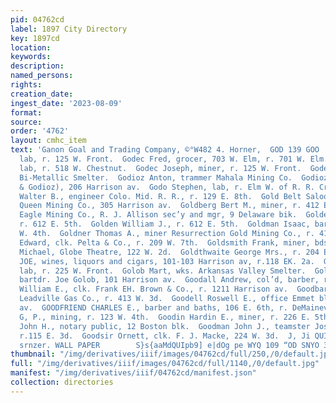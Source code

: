 ```yaml
---
pid: 04762cd
label: 1897 City Directory
key: 1897cd
location: 
keywords: 
description: 
named_persons: 
rights: 
creation_date: 
ingest_date: '2023-08-09'
format: 
source: 
order: '4762'
layout: cmhc_item
text: 'Ganon Goal and Trading Company, ©°W482 4. Horner,  GOD 139 GOO  Godec Anton,
  lab, r. 125 W. Front.  Godec Fred, grocer, 703 W. Elm, r. 701 W. Elm.  Godec John,
  lab, r. 518 W. Chestnut.  Godec Joseph, miner, r. 125 W. Front.  Godec Tony, lab.
  Bi-Metallic Smelter.  Godioz Anton, trammer Mahala Mining Co.  Godioz Gio (Maffei
  & Godioz), 206 Harrison av.  Godo Stephen, lab, r. Elm W. of R. R. Crossing.  Goff
  Walter B., engineer Colo. Mid. R. R., r. 129 E. 8th.  Gold Belt Saloon, 120 W. 2d.  Gold
  Queen Mining Co., 305 Harrison av.  Goldberg Bert M., miner, r. 412 E. 2d.  Golden
  Eagle Mining Co., R. J. Allison sec’y and mgr, 9 Delaware bik.  Golden James, miner,
  r. 612 E. 5th.  Golden William J., r. 612 E. 5th.  Goldman Isaac, bartdr, r. 208
  W. 4th.  Goldner Thomas A., miner Resurrection Gold Mining Co., r. 417 E. 9th.  Goldsmith
  Edward, clk. Pelta & Co., r. 209 W. 7th.  Goldsmith Frank, miner, bds. 310 E. 6th.  Goldsmith
  Michael, Globe Theatre, 122 W. 2d.  Goldthwaite George Mrs., r. 204 E. 4th.  GOLOB
  JOE, wines, liquors and cigars, 101-103 Harrison av, r.118 EK. 2a.  Golob John,
  lab, r. 225 W. Front.  Golob Mart, wks. Arkansas Valley Smelter.  Golob Mathias,
  bartdr. Joe Golob, 101 Harrison av.  Goodall Andrew, col’d, barber, r. 135 W. 2d.  Goodall
  William E., clk. Frank EH. Brown & Co., r. 1211 Harrison av.  Goodbarn Thomas, gasfitter
  Leadville Gas Co., r. 413 W. 3d.  Goodell Roswell E., office Emmet blk, 502 Harrison
  av.  GOODFRIEND CHARLES E., barber and baths, 106 E. 6th, r. DeMaineville blk.  Goodier
  G, P., mining, r. 123 W. 4th.  Goodin Hardin E., miner, r. 226 E. 5th.  Goodman
  John H., notary public, 12 Boston blk.  Goodman John J., teamster Joseph Lamping,
  r.115 E. 3d.  Goodsir Ornett, clk. F. J. Macke, 224 W. 3d.  J, Ji QUINN, zasr eres
  srnzer. WALL PAPER        S}s{aaMdQUIpb9] e|dOg pe WYQ 109 “OD SNYO 3SO1d 3HL       '
thumbnail: "/img/derivatives/iiif/images/04762cd/full/250,/0/default.jpg"
full: "/img/derivatives/iiif/images/04762cd/full/1140,/0/default.jpg"
manifest: "/img/derivatives/iiif/04762cd/manifest.json"
collection: directories
---
```

